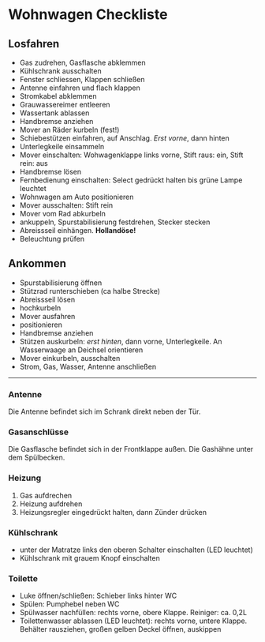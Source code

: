 # Wohnwagen Checkliste

## Losfahren
- Gas zudrehen, Gasflasche abklemmen
- Kühlschrank ausschalten
- Fenster schliessen, Klappen schließen
- Antenne einfahren und flach klappen
- Stromkabel abklemmen
- Grauwassereimer entleeren
- Wassertank ablassen
- Handbremse anziehen
- Mover an Räder kurbeln (fest!)
- Schiebestützen einfahren, auf Anschlag. _Erst vorne_, dann hinten
- Unterlegkeile einsammeln
- Mover einschalten: Wohwagenklappe links vorne, Stift raus: ein, Stift rein: aus
- Handbremse lösen
- Fernbedienung einschalten: Select gedrückt halten bis grüne Lampe leuchtet
- Wohnwagen am Auto positionieren
- Mover ausschalten: Stift rein
- Mover vom Rad abkurbeln
- ankuppeln, Spurstabilisierung festdrehen, Stecker stecken
- Abreissseil einhängen. **Hollandöse!**
- Beleuchtung prüfen

## Ankommen
- Spurstabilisierung öffnen
- Stützrad runterschieben (ca halbe Strecke)
- Abreissseil lösen
- hochkurbeln
- Mover ausfahren
- positionieren
- Handbremse anziehen
- Stützen auskurbeln: _erst hinten_, dann vorne, Unterlegkeile. An Wasserwaage an Deichsel orientieren
- Mover einkurbeln, ausschalten
- Strom, Gas, Wasser, Antenne anschließen

---------------------------

### Antenne
Die Antenne befindet sich im Schrank direkt neben der Tür.

### Gasanschlüsse
Die Gasflasche befindet sich in der Frontklappe außen. Die Gashähne unter dem Spülbecken.

### Heizung
1. Gas aufdrechen
2. Heizung aufdrehen
3. Heizungsregler eingedrückt halten, dann Zünder drücken

### Kühlschrank
- unter der Matratze links den oberen Schalter einschalten (LED leuchtet)
- Kühlschrank mit grauem Knopf einschalten

### Toilette
- Luke öffnen/schließen: Schieber links hinter WC
- Spülen: Pumphebel neben WC
- Spülwasser nachfüllen: rechts vorne, obere Klappe. Reiniger: ca. 0,2L
- Toilettenwasser ablassen (LED leuchtet): rechts vorne, untere Klappe. Behälter rausziehen, großen gelben Deckel öffnen, auskippen
